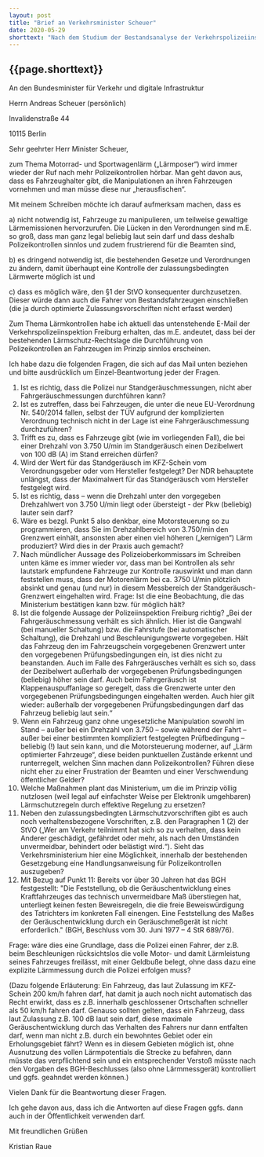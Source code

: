 ```yaml
---
layout: post
title: "Brief an Verkehrsminister Scheuer"
date: 2020-05-29
shorttext: "Nach dem Studium der Bestandsanalyse der Verkehrspolizeiinspektion Freiburg zum Thema Lärmmessung hatte ich mich im Februar 2020 entschlossen, die sich daraus ergebenden Fragen an das BMVI zu senden. Leider bislang ohne Antwort."
---
```


## {{page.shorttext}}

An 
den Bundesminister für Verkehr und digitale Infrastruktur

Herrn Andreas Scheuer (persönlich)

Invalidenstraße 44

10115 Berlin

Sehr geehrter Herr Minister Scheuer,

zum Thema Motorrad- und Sportwagenlärm („Lärmposer“) wird immer wieder der Ruf nach mehr Polizeikontrollen hörbar. Man geht davon aus, dass es Fahrzeughalter gibt, die Manipulationen an ihren Fahrzeugen vornehmen und man müsse diese nur „herausfischen“.

Mit meinem Schreiben möchte ich darauf aufmerksam machen, dass es

a)	nicht notwendig ist, Fahrzeuge zu manipulieren, um teilweise gewaltige Lärmemissionen hervorzurufen. Die Lücken in den Verordnungen sind m.E. so groß, dass man ganz legal beliebig laut sein darf und dass deshalb Polizeikontrollen sinnlos und zudem frustrierend für die Beamten sind,

b)	es dringend notwendig ist, die bestehenden Gesetze und Verordnungen zu ändern, damit überhaupt eine Kontrolle der zulassungsbedingten Lärmwerte möglich ist und

c)	dass es möglich wäre, den §1 der StVO konsequenter durchzusetzen. Dieser würde dann auch die Fahrer von Bestandsfahrzeugen einschließen (die ja durch optimierte Zulassungsvorschriften nicht erfasst werden)

Zum Thema Lärmkontrollen habe ich aktuell das untenstehende E-Mail der Verkehrspolizeiinspektion Freiburg erhalten, das m.E. andeutet, dass bei der bestehenden Lärmschutz-Rechtslage die Durchführung von Polizeikontrollen an Fahrzeugen im Prinzip sinnlos erscheinen.

Ich habe dazu die folgenden Fragen, die sich auf das Mail unten beziehen und bitte ausdrücklich um Einzel-Beantwortung jeder der Fragen.
1.	Ist es richtig, dass die Polizei nur Standgeräuschmessungen, nicht aber Fahrgeräuschmessungen durchführen kann?
2.	Ist es zutreffen, dass bei Fahrzeugen, die unter die neue EU-Verordnung Nr. 540/2014 fallen, selbst der TÜV aufgrund der komplizierten Verordnung technisch nicht in der Lage ist eine Fahrgeräuschmessung durchzuführen?
3.	Trifft es zu, dass es Fahrzeuge gibt (wie im vorliegenden Fall), die bei einer Drehzahl von 3.750 U/min im Standgeräusch einen Dezibelwert von 100 dB (A) im Stand erreichen dürfen?
4.	Wird der Wert für das Standgeräusch im KFZ-Schein vom Verordnungsgeber oder vom Hersteller festgelegt? Der NDR behauptete unlängst, dass der Maximalwert für das Standgeräusch vom Hersteller festgelegt wird.
5.	Ist es richtig, dass – wenn die Drehzahl unter den vorgegeben Drehzahlwert von 3.750 U/min liegt oder übersteigt - der Pkw (beliebig) lauter sein darf?
6.	Wäre es bezgl. Punkt 5 also denkbar, eine Motorsteuerung so zu programmieren, dass Sie im Drehzahlbereich von 3.750/min den Grenzwert einhält, ansonsten aber einen viel höheren („kernigen“) Lärm produziert? Wird dies in der Praxis auch gemacht?
7.	Nach mündlicher Aussage des Polizeioberkommissars im Schreiben unten käme es immer wieder vor, dass man bei Kontrollen als sehr lautstark empfundene Fahrzeuge zur Kontrolle rauswinkt und man dann feststellen muss, dass der Motorenlärm bei ca. 3750 U/min plötzlich absinkt und genau (und nur) in diesem Messbereich der Standgeräusch-Grenzwert eingehalten wird. Frage: Ist die eine Beobachtung, die das Ministerium bestätigen kann bzw. für möglich hält?
8.	Ist die folgende Aussage der Polizeiinspektion Freiburg richtig? 
„Bei der Fahrgeräuschmessung verhält es sich ähnlich. Hier ist die Gangwahl (bei manueller Schaltung) bzw. die Fahrstufe (bei automatischer Schaltung), die Drehzahl und Beschleunigungswerte vorgegeben. Hält das Fahrzeug den im Fahrzeugschein vorgegebenen Grenzwert unter den vorgegebenen Prüfungsbedingungen ein, ist dies nicht zu beanstanden. Auch im Falle des Fahrgeräusches verhält es sich so, dass der Dezibelwert außerhalb der vorgegebenen Prüfungsbedingungen (beliebig) höher sein darf. Auch beim Fahrgeräusch ist Klappenauspuffanlage so geregelt, dass die Grenzwerte unter den vorgegebenen Prüfungsbedingungen eingehalten werden.  Auch hier gilt wieder: außerhalb der vorgegebenen Prüfungsbedingungen darf das Fahrzeug beliebig laut sein.“
9.	Wenn ein Fahrzeug ganz ohne ungesetzliche Manipulation sowohl im Stand – außer bei ein Drehzahl von 3.750 – sowie während der Fahrt – außer bei einer bestimmten kompliziert festgelegten Prüfbedingung – beliebig (!) laut sein kann, und die Motorsteuerung moderner, auf „Lärm optimierter Fahrzeuge“, diese beiden punktuellen Zustände erkennt und runterregelt, welchen Sinn machen dann Polizeikontrollen? Führen diese nicht eher zu einer Frustration der Beamten und einer Verschwendung öffentlicher Gelder?
10.	Welche Maßnahmen plant das Ministerium, um die im Prinzip völlig nutzlosen (weil legal auf einfachster Weise per Elektronik umgehbaren) Lärmschutzregeln durch effektive Regelung zu ersetzen?
11.	Neben den zulassungsbedingten Lärmschutzvorschriften gibt es auch noch verhaltensbezogene Vorschriften, z.B. den Paragraphen 1 (2) der StVO („Wer am Verkehr teilnimmt hat sich so zu verhalten, dass kein Anderer geschädigt, gefährdet oder mehr, als nach den Umständen unvermeidbar, behindert oder belästigt wird.“). Sieht das Verkehrsministerium hier eine Möglichkeit, innerhalb der bestehenden Gesetzgebung eine Handlungsanweisung für Polizeikontrollen auszugeben?
12.	Mit Bezug auf Punkt 11: Bereits vor über 30 Jahren hat das BGH festgestellt: "Die Feststellung, ob die Geräuschentwicklung eines Kraftfahrzeuges das technisch unvermeidbare Maß überstiegen hat, unterliegt keinen festen Beweisregeln, die die freie Beweiswürdigung des Tatrichters im konkreten Fall einengen. Eine Feststellung des Maßes der Geräuschentwicklung durch ein Geräuschmeßgerät ist nicht erforderlich." (BGH, Beschluss vom 30. Juni 1977 – 4 StR 689/76). 

Frage: wäre dies eine Grundlage, dass die Polizei einen Fahrer, der z.B. beim Beschleunigen rücksichtslos die volle Motor- und damit Lärmleistung seines Fahrzeuges freilässt, mit einer Geldbuße belegt, ohne dass dazu eine explizite Lärmmessung durch die Polizei erfolgen muss?

(Dazu folgende Erläuterung: Ein Fahrzeug, das laut Zulassung im KFZ-Schein 200 km/h fahren darf, hat damit ja auch noch nicht automatisch das Recht erwirkt, dass es z.B. innerhalb geschlossener Ortschaften schneller als 50 km/h fahren darf. Genauso sollten gelten, dass ein Fahrzeug, dass laut Zulassung z.B. 100 dB laut sein darf, diese maximale Geräuschentwicklung durch das Verhalten des Fahrers nur dann entfalten darf, wenn man nicht z.B. durch ein bewohntes Gebiet oder ein Erholungsgebiet fährt? Wenn es in diesem Gebieten möglich ist, ohne Ausnutzung des vollen Lärmpotentials die Strecke zu befahren, dann müsste das verpflichtend sein und ein entsprechender Verstoß müsste nach den Vorgaben des BGH-Beschlusses (also ohne Lärmmessgerät) kontrolliert und ggfs. geahndet werden können.)

Vielen Dank für die Beantwortung dieser Fragen. 

Ich gehe davon aus, dass ich die Antworten auf diese Fragen ggfs. dann auch in der Öffentlichkeit verwenden darf.

Mit freundlichen Grüßen

Kristian Raue
